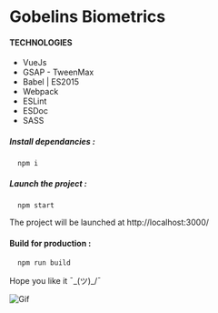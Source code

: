 # Gobelins Biometrics

#### TECHNOLOGIES

* VueJs
* GSAP - TweenMax
* Babel | ES2015
* Webpack
* ESLint
* ESDoc
* SASS

##### Install dependancies :
```shell
  npm i
```

##### Launch the project :
```shell
  npm start
```

The project will be launched at http://localhost:3000/

#### Build for production :
```shell
  npm run build
```

Hope you like it ¯\_(ツ)_/¯

![Gif](https://media.giphy.com/media/FyvIBVmvg95JK/giphy.gif)
